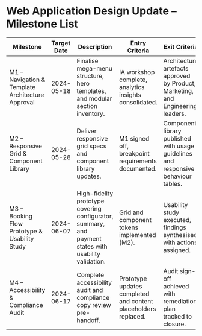 # Web Application Design Update – Milestone List

| Milestone | Target Date | Description | Entry Criteria | Exit Criteria |
|-----------|-------------|-------------|----------------|---------------|
| M1 – Navigation & Template Architecture Approval | 2024-05-18 | Finalise mega-menu structure, hero templates, and modular section inventory. | IA workshop complete, analytics insights consolidated. | Architecture artefacts approved by Product, Marketing, and Engineering leaders. |
| M2 – Responsive Grid & Component Library | 2024-05-28 | Deliver responsive grid specs and component library updates. | M1 signed off, breakpoint requirements documented. | Component library published with usage guidelines and responsive behaviour tables. |
| M3 – Booking Flow Prototype & Usability Study | 2024-06-07 | High-fidelity prototype covering configurator, summary, and payment states with usability validation. | Grid and component tokens implemented (M2). | Usability study executed, findings synthesised with actions assigned. |
| M4 – Accessibility & Compliance Audit | 2024-06-17 | Complete accessibility audit and compliance copy review pre-handoff. | Prototype updates completed and content placeholders replaced. | Audit sign-off achieved with remediation plan tracked to closure. |
